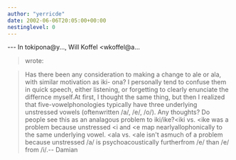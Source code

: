 ```yaml
---
author: "yerricde"
date: 2002-06-06T20:05:00+00:00
nestinglevel: 0
---
```

\---
 In tokipona@y..., Will Koffel <wkoffel@a...
> wrote:

> Has there been any consideration to making a change to ale or ala,
> with similar motivation as iki-
>ona? I personally tend to confuse
> them in quick speech, either listening, or forgetting to clearly
> enunciate the differnce myself.At first, I thought the same thing, but then I realized that five-vowelphonologies typically have three underlying unstressed vowels (oftenwritten /a/, /e/, /o/).
> Any thoughts? Do people see this as an analagous problem to iki/ike?<iki
> vs. <ike
> was a problem because unstressed <i
> and <e
> map nearlyallophonically to the same underlying vowel. <ala
> vs. <ale
> isn't asmuch of a problem because unstressed /a/ is psychoacoustically furtherfrom /e/ than /e/ from /i/.--
Damian